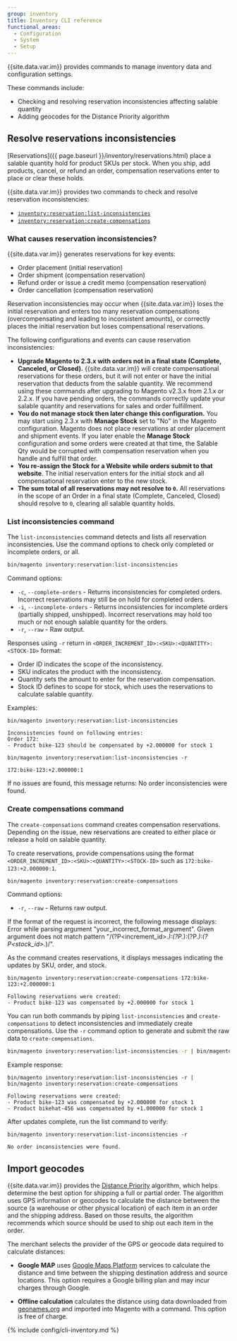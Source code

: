 ```yaml
---
group: inventory
title: Inventory CLI reference
functional_areas:
  - Configuration
  - System
  - Setup
---
```


{{site.data.var.im}} provides commands to manage inventory data and configuration settings.

These commands include:

-  Checking and resolving reservation inconsistencies affecting salable quantity
-  Adding geocodes for the Distance Priority algorithm

## Resolve reservations inconsistencies

[Reservations]({{ page.baseurl }}/inventory/reservations.html) place a salable quantity hold for product SKUs per stock. When you ship, add products, cancel, or refund an order, compensation reservations enter to place or clear these holds.

{{site.data.var.im}} provides two commands to check and resolve reservation inconsistencies:

-  [`inventory:reservation:list-inconsistencies`](#list-inconsistencies-command)
-  [`inventory:reservation:create-compensations`](#create-compensations-command)

### What causes reservation inconsistencies?

{{site.data.var.im}} generates reservations for key events:

-  Order placement (initial reservation)
-  Order shipment (compensation reservation)
-  Refund order or issue a credit memo (compensation reservation)
-  Order cancellation (compensation reservation)

Reservation inconsistencies may occur when {{site.data.var.im}} loses the initial reservation and enters too many reservation compensations (overcompensating and leading to inconsistent amounts), or correctly places the initial reservation but loses compensational reservations.

The following configurations and events can cause reservation inconsistencies:

-  **Upgrade Magento to 2.3.x with orders not in a final state (Complete, Canceled, or Closed).** {{site.data.var.im}} will create compensational reservations for these orders, but it will not enter or have the initial reservation that deducts from the salable quantity. We recommend using these commands after upgrading to Magento v2.3.x from 2.1.x or 2.2.x. If you have pending orders, the commands correctly update your salable quantity and reservations for sales and order fulfillment.
-  **You do not manage stock then later change this configuration.** You may start using 2.3.x with **Manage Stock** set to "No" in the Magento configuration. Magento does not place reservations at order placement and shipment events. If you later enable the **Manage Stock** configuration and some orders were created at that time, the Salable Qty would be corrupted with compensation reservation when you handle and fulfill that order.
-  **You re-assign the Stock for a Website while orders submit to that website**. The initial reservation enters for the initial stock and all compensational reservation enter to the new stock.
-  **The sum total of all reservations may not resolve to `0`.** All reservations in the scope of an Order in a final state (Complete, Canceled, Closed) should resolve to `0`, clearing all salable quantity holds.

### List inconsistencies command

The `list-inconsistencies` command detects and lists all reservation inconsistencies. Use the command options to check only completed or incomplete orders, or all.

```bash
bin/magento inventory:reservation:list-inconsistencies
```

Command options:

-  `-c`, `--complete-orders` - Returns inconsistencies for completed orders. Incorrect reservations may still be on hold for completed orders.
-  `-i`, `--incomplete-orders` - Returns inconsistencies for incomplete orders (partially shipped, unshipped). Incorrect reservations may hold too much or not enough salable quantity for the orders.
-  `-r`, `--raw` - Raw output.

Responses using `-r` return in `<ORDER_INCREMENT_ID>:<SKU>:<QUANTITY>:<STOCK-ID>` format:

-  Order ID indicates the scope of the inconsistency.
-  SKU indicates the product with the inconsistency.
-  Quantity sets the amount to enter for the reservation compensation.
-  Stock ID defines to scope for stock, which uses the reservations to calculate salable quantity.

Examples:

```terminal
bin/magento inventory:reservation:list-inconsistencies

Inconsistencies found on following entries:
Order 172:
- Product bike-123 should be compensated by +2.000000 for stock 1
```

```terminal
bin/magento inventory:reservation:list-inconsistencies -r

172:bike-123:+2.000000:1
```

If no issues are found, this message returns: No order inconsistencies were found.

### Create compensations command

The `create-compensations` command creates compensation reservations. Depending on the issue, new reservations are created to either place or release a hold on salable quantity.

To create reservations, provide compensations using the format `<ORDER_INCREMENT_ID>:<SKU>:<QUANTITY>:<STOCK-ID>` such as `172:bike-123:+2.000000:1`.

```bash
bin/magento inventory:reservation:create-compensations
```

Command options:

-  `-r`, `--raw` - Returns raw output.

If the format of the request is incorrect, the following message displays: Error while parsing argument "your_incorrect_format_argument". Given argument does not match pattern "/(?P<increment_id>.*):(?P<sku>.*):(?P<quantity>.*):(?P<stock_id>.*)/".

As the command creates reservations, it displays messages indicating the updates by SKU, order, and stock.

```terminal
bin/magento inventory:reservation:create-compensations 172:bike-123:+2.000000:1

Following reservations were created:
- Product bike-123 was compensated by +2.000000 for stock 1
```

You can run both commands by piping `list-inconsistencies` and `create-compensations` to detect inconsistencies and immediately create compensations. Use the `-r` command option to generate and submit the raw data to `create-compensations`.

```bash
bin/magento inventory:reservation:list-inconsistencies -r | bin/magento inventory:reservation:create-compensations
```

Example response:

```terminal
bin/magento inventory:reservation:list-inconsistencies -r | bin/magento inventory:reservation:create-compensations

Following reservations were created:
- Product bike-123 was compensated by +2.000000 for stock 1
- Product bikehat-456 was compensated by +1.000000 for stock 1
```

After updates complete, run the list command to verify:

```terminal
bin/magento inventory:reservation:list-inconsistencies -r

No order inconsistencies were found.
```

## Import geocodes

{{site.data.var.im}} provides the [Distance Priority](https://docs.magento.com/m2/ce/user_guide/catalog/inventory-configure-distance-priority.html) algorithm, which helps determine the best option for shipping a full or partial order. The algorithm uses GPS information or geocodes to calculate the distance between the source (a warehouse or other physical location) of each item in an order and the shipping address. Based on those results, the algorithm recommends which source should be used to ship out each item in the order.

The merchant selects the provider of the GPS or geocode data required to calculate distances:

-  **Google MAP** uses [Google Maps Platform](https://cloud.google.com/maps-platform) services to calculate the distance and time between the shipping destination address and source locations. This option requires a Google billing plan and may incur charges through Google.

-  **Offline calculation** calculates the distance using data downloaded from [geonames.org](https://www.geonames.org/) and imported into Magento with a command. This option is free of charge.

{% include config/cli-inventory.md %}
